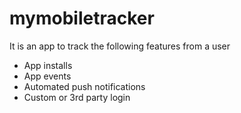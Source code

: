 # mymobiletracker

It is an app to track the following features from a user
 * App installs
 * App events
 * Automated push notifications
 * Custom or 3rd party login
